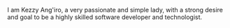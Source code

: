 I am Kezzy Ang'iro, a very passionate and simple lady, with a strong desire and goal to be a highly skilled software developer and technologist.